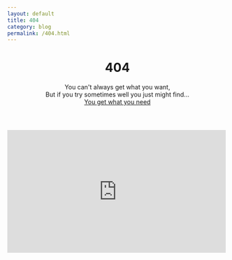 ```yaml
---
layout: default
title: 404
category: blog
permalink: /404.html
---
```

<header>
  <div class="container">
    <h1>404</h1>
    <p>
      You can't always get what you want,<br>
      But if you try sometimes well you just might find...<br>
      <a href="{ site.url }}{{ site.baseurl }}" alt="go home, you're drunk">You get what you need</a>
    </p>
  </div>
</header>
<main class="container">
  <div class='embed-container'>
    <iframe src="https://player.vimeo.com/video/81952587?autoplay=1&color=88c438&title=0&byline=0&portrait=0#t=1m39s" width="500" height="281" frameborder="0" webkitallowfullscreen mozallowfullscreen allowfullscreen></iframe>
  </div>
</main>